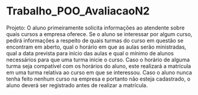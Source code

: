 # Trabalho_POO_AvaliacaoN2

Projeto:
O aluno primeiramente solicita informações ao atendente sobre quais cursos a empresa oferece.
Se o aluno se interessar por algum curso, pedirá informações a respeito de quais turmas do curso em questão se encontram em aberto, qual o horário em que as aulas serão ministradas, qual a data prevista para início das aulas e qual o mínimo de alunos necessários para que uma turma inicie o curso.
Caso o horário de alguma turma seja compatível com os horários do aluno, este realizará a matrícula em uma turma relativa ao curso em que se interessou.
Caso o aluno nunca tenha feito nenhum curso na empresa e portanto não esteja cadastrado, o aluno deverá ser registrado antes de realizar a matrícula.
